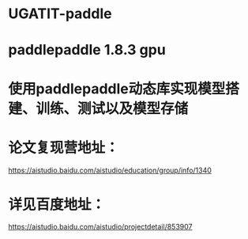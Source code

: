 # UGATIT-paddle

# paddlepaddle 1.8.3 gpu

# 使用paddlepaddle动态库实现模型搭建、训练、测试以及模型存储

# 论文复现营地址：
https://aistudio.baidu.com/aistudio/education/group/info/1340


# 详见百度地址：
https://aistudio.baidu.com/aistudio/projectdetail/853907

